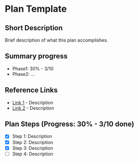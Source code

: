 # Plan Template

## Short Description
Brief description of what this plan accomplishes.

## Summary progress
- Phase1: 30% - 3/10
- Phase2: ...

## Reference Links
- [Link 1](url) - Description
- [Link 2](url) - Description

## Plan Steps (Progress: 30% - 3/10 done)
- [x] Step 1: Description
- [x] Step 2: Description
- [x] Step 3: Description
- [ ] Step 4: Description
